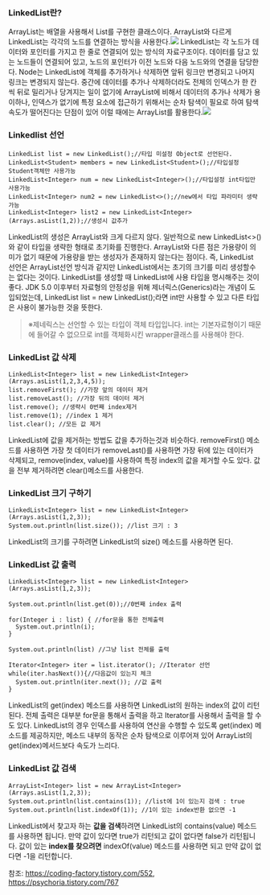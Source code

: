 ### LinkedList란?

ArrayList는 배열을 사용해서 List를 구현한 클래스이다. ArrayList와 다르게 LinkedList는 각각의 노드를 연결하는 방식을 사용한다.![](https://images.velog.io/images/disambur23/post/011d37e7-2922-41b9-baf7-c01116807384/image.png)
LinkedList는 각 노드가 데이터와 포인터를 가지고 한 줄로 연결되어 있는 방식의 자료구조이다. 데이터를 담고 있는 노드들이 연결되어 있고, 노드의 포인터가 이전 노드와 다음 노드와의 연결을 담당한다. Node는 LinkedList에 객체를 추가하거나 삭제하면 앞뒤 링크만 변경되고 나머지 링크는 변경되지 않는다. 중간에 데이터를 추가나 삭제하더라도 전체의 인덱스가 한 칸씩 뒤로 밀리거나 당겨지는 일이 없기에 ArrayList에 비해서 데이터의 추가나 삭제가 용이하나, 인덱스가 없기에 특정 요소에 접근하기 위해서는 순차 탐색이 필요로 하여 탐색 속도가 떨어진다는 단점이 있어 이럴 때에는 ArrayList를 활용한다.![](https://images.velog.io/images/disambur23/post/0ba2a686-fe91-442d-b43c-8c10c057def0/image.png)


### Linkedlist 선언
```
LinkedList list = new LinkedList();//타입 미설정 Object로 선언된다.
LinkedList<Student> members = new LinkedList<Student>();//타입설정 Student객체만 사용가능
LinkedList<Integer> num = new LinkedList<Integer>();//타입설정 int타입만 사용가능
LinkedList<Integer> num2 = new LinkedList<>();//new에서 타입 파라미터 생략가능
LinkedList<Integer> list2 = new LinkedList<Integer>(Arrays.asList(1,2));//생성시 값추가
```
 LinkedList의 생성은 ArrayList와 크게 다르지 않다. 일반적으로 new LinkedList<>()와 같이 타입을 생략한 형태로 초기화를 진행한다. ArrayList와 다른 점은 가용량이 의미가 없기 때문에 가용량을 받는 생성자가 존재하지 않는다는 점이다. 즉, LinkedList 선언은 ArrayList선언 방식과 같지만 LinkedList에서는 초기의 크기를 미리 생성할수는 없다는 것이다.
 LinkedList를 생성할 때 LinkedList에 사용 타입을 명시해주는 것이 좋다. JDK 5.0 이후부터 자료형의 안정성을 위해 제너릭스(Generics)라는 개념이 도입되었는데, LinkedList<Integer> list = new LinkedList<Integer>();라면 int만 사용할 수 있고 다른 타입은 사용이 불가능한 것을 뜻한다.

> ※제네릭스는 선언할 수 있는 타입이 객체 타입입니다. int는 기본자료형이기 때문에 들어갈 	수 없으므로 int를 객체화시킨 wrapper클래스를 사용해야 한다.

### LinkedList 값 삭제
```
LinkedList<Integer> list = new LinkedList<Integer>(Arrays.asList(1,2,3,4,5));
list.removeFirst(); //가장 앞의 데이터 제거
list.removeLast(); //가장 뒤의 데이터 제거
list.remove(); //생략시 0번째 index제거
list.remove(1); //index 1 제거
list.clear(); //모든 값 제거
```
LinkedList에 값을 제거하는 방법도 값을 추가하는것과 비슷하다. removeFirst() 메소드를 사용하면 가장 첫 데이터가 removeLast()를 사용하면 가장 뒤에 있는 데이터가 삭제되고, remove(index, value)를 사용하여 특정 index의 값을 제거할 수도 있다. 값을 전부 제거하려면 clear()메소드를 사용한다.
  
### LinkedList 크기 구하기
  ```
LinkedList<Integer> list = new LinkedList<Integer>(Arrays.asList(1,2,3));
System.out.println(list.size()); //list 크기 : 3
```
  LinkedList의 크기를 구하려면 LinkedList의 size() 메소드를 사용하면 된다.
  
###   LinkedList 값 출력
  ```
LinkedList<Integer> list = new LinkedList<Integer>(Arrays.asList(1,2,3));

System.out.println(list.get(0));//0번째 index 출력
				
for(Integer i : list) { //for문을 통한 전체출력
    System.out.println(i);
}
  
System.out.println(list) //그냥 list 전체를 출력

Iterator<Integer> iter = list.iterator(); //Iterator 선언 
while(iter.hasNext()){//다음값이 있는지 체크
    System.out.println(iter.next()); //값 출력
}
```
  
  LinkedList의 get(index) 메소드를 사용하면 LinkedList의 원하는 index의 값이 리턴된다. 전체 출력은 대부분 for문을 통해서 출력을 하고 Iterator를 사용해서 출력을 할 수도 있다. LinkedList의 경우 인덱스를 사용하여 연산을 수행할 수 있도록 get(index) 메소드를 제공하지만, 메소드 내부의 동작은 순차 탐색으로 이루어져 있어 ArrayList의 get(index)메서드보다 속도가 느리다.
  
###   LinkedList 값 검색
```
ArrayList<Integer> list = new ArrayList<Integer>(Arrays.asList(1,2,3));
System.out.println(list.contains(1)); //list에 1이 있는지 검색 : true
System.out.println(list.indexOf(1)); //1이 있는 index반환 없으면 -1
```
LinkedList에서 찾고자 하는 **값을 검색**하려면 LinkedList의 contains(value) 메소드를 사용하면 됩니다. 만약 값이 있다면 true가 리턴되고 값이 없다면 false가 리턴됩니다. 값이 있는 **index를 찾으려면** indexOf(value) 메소드를 사용하면 되고 만약 값이 없다면 -1을 리턴합니다.  
  
  참조: https://coding-factory.tistory.com/552, https://psychoria.tistory.com/767